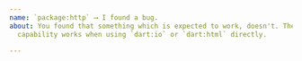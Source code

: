 ```yaml
---
name: `package:http` ⟶ I found a bug.
about: You found that something which is expected to work, doesn't. The same
  capability works when using `dart:io` or `dart:html` directly.

---
```


<!--
  Please describe the bug and how to reproduce it.

  Note that if the bug can also be reproduced when going through the interfaces
  provided by `dart:html or `dart:io` directly the bug should be filed against
  the Dart SDK: https://github.com/dart-lang/sdk/issues

  A failure to make an http request is more often a problem with the environment
  than with the client.
-->
